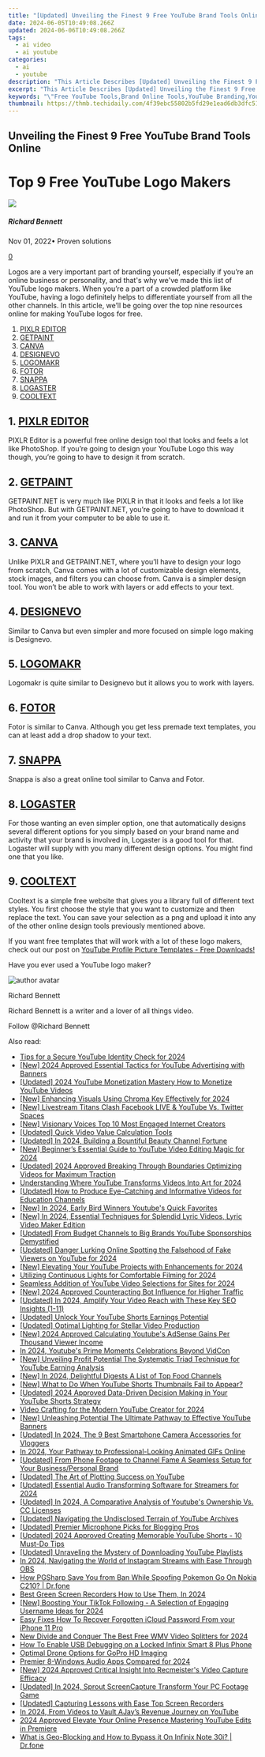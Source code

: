 ```yaml
---
title: "[Updated] Unveiling the Finest 9 Free YouTube Brand Tools Online"
date: 2024-06-05T10:49:08.266Z
updated: 2024-06-06T10:49:08.266Z
tags:
  - ai video
  - ai youtube
categories:
  - ai
  - youtube
description: "This Article Describes [Updated] Unveiling the Finest 9 Free YouTube Brand Tools Online"
excerpt: "This Article Describes [Updated] Unveiling the Finest 9 Free YouTube Brand Tools Online"
keywords: "\"Free YouTube Tools,Brand Online Tools,YouTube Branding,YouTube SEO,Ad-Free YouTube,Video Branding Tips,Online Video Tools\""
thumbnail: https://thmb.techidaily.com/4f39ebc55802b5fd29e1ead6db3dfc5174731a378a897f2615b5059637faad66.png
---
```


## Unveiling the Finest 9 Free YouTube Brand Tools Online

# Top 9 Free YouTube Logo Makers

![](https://images.wondershare.com/filmora/article-images/richard-bennett.jpg)

##### Richard Bennett

 Nov 01, 2022• Proven solutions

[0](#commentsBoxSeoTemplate)

Logos are a very important part of branding yourself, especially if you’re an online business or personality, and that's why we've made this list of YouTube logo makers. When you’re a part of a crowded platform like YouTube, having a logo definitely helps to differentiate yourself from all the other channels. In this article, we’ll be going over the top nine resources online for making YouTube logos for free.

1. [PIXLR EDITOR](#pixlr)
2. [GETPAINT](#getpaint)
3. [CANVA](#canva)
4. [DESIGNEVO](#designevo)
5. [LOGOMAKR](#logomakr)
6. [FOTOR](#fotor)
7. [SNAPPA](#snappa)
8. [LOGASTER](#logaster)
9. [COOLTEXT](#cooltext)

## 1\. [PIXLR EDITOR](https://pixlr.com/editor/)

PIXLR Editor is a powerful free online design tool that looks and feels a lot like PhotoShop. If you’re going to design your YouTube Logo this way though, you’re going to have to design it from scratch.

## 2\. [GETPAINT](https://www.getpaint.net/)

GETPAINT.NET is very much like PIXLR in that it looks and feels a lot like PhotoShop. But with GETPAINT.NET, you’re going to have to download it and run it from your computer to be able to use it.

## 3\. [CANVA](https://www.canva.com/)

Unlike PIXLR and GETPAINT.NET, where you’ll have to design your logo from scratch, Canva comes with a lot of customizable design elements, stock images, and filters you can choose from. Canva is a simpler design tool. You won’t be able to work with layers or add effects to your text.

## 4\. [DESIGNEVO](https://www.designevo.com/)

Similar to Canva but even simpler and more focused on simple logo making is Designevo.

## 5\. [LOGOMAKR](https://logomakr.com/)

Logomakr is quite similar to Designevo but it allows you to work with layers.

## 6\. [FOTOR](https://www.fotor.com/)

Fotor is similar to Canva. Although you get less premade text templates, you can at least add a drop shadow to your text.

## 7\. [SNAPPA](https://snappa.com/)

Snappa is also a great online tool similar to Canva and Fotor.

## 8\. [LOGASTER](https://www.logaster.com/)

For those wanting an even simpler option, one that automatically designs several different options for you simply based on your brand name and activity that your brand is involved in, Logaster is a good tool for that. Logaster will supply with you many different design options. You might find one that you like.

## 9\. [COOLTEXT](https://cooltext.com/)

Cooltext is a simple free website that gives you a library full of different text styles. You first choose the style that you want to customize and then replace the text. You can save your selection as a png and upload it into any of the other online design tools previously mentioned above.

If you want free templates that will work with a lot of these logo makers, check out our post on [YouTube Profile Picture Templates - Free Downloads!](https://www.filmora.io/community-blog/youtube-profile-picture-templates-%E2%80%93-free-downloads%21-310.html)

Have you ever used a YouTube logo maker?

![author avatar](https://images.wondershare.com/filmora/article-images/richard-bennett.jpg)

Richard Bennett

Richard Bennett is a writer and a lover of all things video.

Follow @Richard Bennett

<span class="atpl-alsoreadstyle">Also read:</span>
<div><ul>
<li><a href="https://facebook-video-footage.techidaily.com/tips-for-a-secure-youtube-identity-check-for-2024/"><u>Tips for a Secure YouTube Identity Check for 2024</u></a></li>
<li><a href="https://facebook-video-footage.techidaily.com/new-2024-approved-essential-tactics-for-youtube-advertising-with-banners/"><u>[New] 2024 Approved  Essential Tactics for YouTube Advertising with Banners</u></a></li>
<li><a href="https://facebook-video-footage.techidaily.com/updated-2024-youtube-monetization-mastery-how-to-monetize-youtube-videos/"><u>[Updated] 2024 YouTube Monetization Mastery  How to Monetize YouTube Videos</u></a></li>
<li><a href="https://facebook-video-footage.techidaily.com/new-enhancing-visuals-using-chroma-key-effectively-for-2024/"><u>[New] Enhancing Visuals  Using Chroma Key Effectively for 2024</u></a></li>
<li><a href="https://facebook-video-footage.techidaily.com/new-livestream-titans-clash-facebook-live-and-youtube-vs-twitter-spaces/"><u>[New] Livestream Titans Clash  Facebook LIVE & YouTube Vs. Twitter Spaces</u></a></li>
<li><a href="https://facebook-video-footage.techidaily.com/new-visionary-voices-top-10-most-engaged-internet-creators/"><u>[New] Visionary Voices  Top 10 Most Engaged Internet Creators</u></a></li>
<li><a href="https://facebook-video-footage.techidaily.com/updated-quick-video-value-calculation-tools/"><u>[Updated] Quick Video Value Calculation Tools</u></a></li>
<li><a href="https://facebook-video-footage.techidaily.com/updated-in-2024-building-a-bountiful-beauty-channel-fortune/"><u>[Updated] In 2024, Building a Bountiful Beauty Channel Fortune</u></a></li>
<li><a href="https://facebook-video-footage.techidaily.com/new-beginners-essential-guide-to-youtube-video-editing-magic-for-2024/"><u>[New] Beginner’s Essential Guide to YouTube Video Editing Magic for 2024</u></a></li>
<li><a href="https://facebook-video-footage.techidaily.com/updated-2024-approved-breaking-through-boundaries-optimizing-videos-for-maximum-traction/"><u>[Updated] 2024 Approved  Breaking Through Boundaries  Optimizing Videos for Maximum Traction</u></a></li>
<li><a href="https://facebook-video-footage.techidaily.com/understanding-where-youtube-transforms-videos-into-art-for-2024/"><u>Understanding Where YouTube Transforms Videos Into Art for 2024</u></a></li>
<li><a href="https://facebook-video-footage.techidaily.com/updated-how-to-produce-eye-catching-and-informative-videos-for-education-channels/"><u>[Updated] How to Produce Eye-Catching and Informative Videos for Education Channels</u></a></li>
<li><a href="https://facebook-video-footage.techidaily.com/new-in-2024-early-bird-winners-youtubes-quick-favorites/"><u>[New] In 2024, Early Bird Winners  Youtube's Quick Favorites</u></a></li>
<li><a href="https://facebook-video-footage.techidaily.com/new-in-2024-essential-techniques-for-splendid-lyric-videos-lyric-video-maker-edition/"><u>[New] In 2024, Essential Techniques for Splendid Lyric Videos, Lyric Video Maker Edition</u></a></li>
<li><a href="https://facebook-video-footage.techidaily.com/updated-from-budget-channels-to-big-brands-youtube-sponsorships-demystified/"><u>[Updated] From Budget Channels to Big Brands  YouTube Sponsorships Demystified</u></a></li>
<li><a href="https://facebook-video-footage.techidaily.com/updated-danger-lurking-online-spotting-the-falsehood-of-fake-viewers-on-youtube-for-2024/"><u>[Updated] Danger Lurking Online  Spotting the Falsehood of Fake Viewers on YouTube for 2024</u></a></li>
<li><a href="https://facebook-video-footage.techidaily.com/new-elevating-your-youtube-projects-with-enhancements-for-2024/"><u>[New] Elevating Your YouTube Projects with Enhancements for 2024</u></a></li>
<li><a href="https://facebook-video-footage.techidaily.com/utilizing-continuous-lights-for-comfortable-filming-for-2024/"><u>Utilizing Continuous Lights for Comfortable Filming for 2024</u></a></li>
<li><a href="https://facebook-video-footage.techidaily.com/seamless-addition-of-youtube-video-selections-for-sites-for-2024/"><u>Seamless Addition of YouTube Video Selections for Sites for 2024</u></a></li>
<li><a href="https://facebook-video-footage.techidaily.com/new-2024-approved-counteracting-bot-influence-for-higher-traffic/"><u>[New] 2024 Approved  Counteracting Bot Influence for Higher Traffic</u></a></li>
<li><a href="https://facebook-video-footage.techidaily.com/updated-in-2024-amplify-your-video-reach-with-these-key-seo-insights-1-11/"><u>[Updated] In 2024, Amplify Your Video Reach with These Key SEO Insights (1-11)</u></a></li>
<li><a href="https://facebook-video-footage.techidaily.com/updated-unlock-your-youtube-shorts-earnings-potential/"><u>[Updated] Unlock Your YouTube Shorts Earnings Potential</u></a></li>
<li><a href="https://facebook-video-footage.techidaily.com/updated-optimal-lighting-for-stellar-video-production/"><u>[Updated] Optimal Lighting for Stellar Video Production</u></a></li>
<li><a href="https://facebook-video-footage.techidaily.com/new-2024-approved-calculating-youtubes-adsense-gains-per-thousand-viewer-income/"><u>[New] 2024 Approved  Calculating Youtube's AdSense Gains  Per Thousand Viewer Income</u></a></li>
<li><a href="https://facebook-video-footage.techidaily.com/in-2024-youtubes-prime-moments-celebrations-beyond-vidcon/"><u>In 2024, Youtube's Prime Moments  Celebrations Beyond VidCon</u></a></li>
<li><a href="https://facebook-video-footage.techidaily.com/new-unveiling-profit-potential-the-systematic-triad-technique-for-youtube-earning-analysis/"><u>[New] Unveiling Profit Potential  The Systematic Triad Technique for YouTube Earning Analysis</u></a></li>
<li><a href="https://facebook-video-footage.techidaily.com/new-in-2024-delightful-digests-a-list-of-top-food-channels/"><u>[New] In 2024, Delightful Digests  A List of Top Food Channels</u></a></li>
<li><a href="https://facebook-video-footage.techidaily.com/new-what-to-do-when-youtube-shorts-thumbnails-fail-to-appear/"><u>[New] What to Do When YouTube Shorts Thumbnails Fail to Appear?</u></a></li>
<li><a href="https://facebook-video-footage.techidaily.com/updated-2024-approved-data-driven-decision-making-in-your-youtube-shorts-strategy/"><u>[Updated] 2024 Approved  Data-Driven Decision Making in Your YouTube Shorts Strategy</u></a></li>
<li><a href="https://facebook-video-footage.techidaily.com/video-crafting-for-the-modern-youtube-creator-for-2024/"><u>Video Crafting for the Modern YouTube Creator for 2024</u></a></li>
<li><a href="https://facebook-video-footage.techidaily.com/new-unleashing-potential-the-ultimate-pathway-to-effective-youtube-banners/"><u>[New] Unleashing Potential  The Ultimate Pathway to Effective YouTube Banners</u></a></li>
<li><a href="https://facebook-video-footage.techidaily.com/updated-in-2024-the-9-best-smartphone-camera-accessories-for-vloggers/"><u>[Updated] In 2024, The 9 Best Smartphone Camera Accessories for Vloggers</u></a></li>
<li><a href="https://facebook-video-footage.techidaily.com/in-2024-your-pathway-to-professional-looking-animated-gifs-online/"><u>In 2024, Your Pathway to Professional-Looking Animated GIFs Online</u></a></li>
<li><a href="https://facebook-video-footage.techidaily.com/updated-from-phone-footage-to-channel-fame-a-seamless-setup-for-your-businesspersonal-brand/"><u>[Updated] From Phone Footage to Channel Fame  A Seamless Setup for Your Business/Personal Brand</u></a></li>
<li><a href="https://facebook-video-footage.techidaily.com/updated-the-art-of-plotting-success-on-youtube/"><u>[Updated] The Art of Plotting Success on YouTube</u></a></li>
<li><a href="https://facebook-video-footage.techidaily.com/updated-essential-audio-transforming-software-for-streamers-for-2024/"><u>[Updated] Essential Audio Transforming Software for Streamers for 2024</u></a></li>
<li><a href="https://facebook-video-footage.techidaily.com/updated-in-2024-a-comparative-analysis-of-youtubes-ownership-vs-cc-licenses/"><u>[Updated] In 2024, A Comparative Analysis of Youtube's Ownership Vs. CC Licenses</u></a></li>
<li><a href="https://facebook-video-footage.techidaily.com/updated-navigating-the-undisclosed-terrain-of-youtube-archives/"><u>[Updated] Navigating the Undisclosed Terrain of YouTube Archives</u></a></li>
<li><a href="https://facebook-video-footage.techidaily.com/updated-premier-microphone-picks-for-blogging-pros/"><u>[Updated] Premier Microphone Picks for Blogging Pros</u></a></li>
<li><a href="https://facebook-video-footage.techidaily.com/updated-2024-approved-creating-memorable-youtube-shorts-10-must-do-tips/"><u>[Updated] 2024 Approved  Creating Memorable YouTube Shorts - 10 Must-Do Tips</u></a></li>
<li><a href="https://facebook-video-footage.techidaily.com/updated-unraveling-the-mystery-of-downloading-youtube-playlists/"><u>[Updated] Unraveling the Mystery of Downloading YouTube Playlists</u></a></li>
<li><a href="https://screen-recording.techidaily.com/in-2024-navigating-the-world-of-instagram-streams-with-ease-through-obs/"><u>In 2024, Navigating the World of Instagram Streams with Ease Through OBS</u></a></li>
<li><a href="https://android-pokemon-go.techidaily.com/how-pgsharp-save-you-from-ban-while-spoofing-pokemon-go-on-nokia-c210-drfone-by-drfone-virtual-android/"><u>How PGSharp Save You from Ban While Spoofing Pokemon Go On Nokia C210? | Dr.fone</u></a></li>
<li><a href="https://video-screen-grab.techidaily.com/best-green-screen-recorders-how-to-use-them-in-2024/"><u>Best Green Screen Recorders  How to Use Them, In 2024</u></a></li>
<li><a href="https://tiktok-clips.techidaily.com/new-boosting-your-tiktok-following-a-selection-of-engaging-username-ideas-for-2024/"><u>[New] Boosting Your TikTok Following - A Selection of Engaging Username Ideas for 2024</u></a></li>
<li><a href="https://activate-lock.techidaily.com/easy-fixes-how-to-recover-forgotten-icloud-password-from-your-iphone-11-pro-by-drfone-ios/"><u>Easy Fixes How To Recover Forgotten iCloud Password From your iPhone 11 Pro</u></a></li>
<li><a href="https://ai-video-tools.techidaily.com/new-divide-and-conquer-the-best-free-wmv-video-splitters-for-2024/"><u>New Divide and Conquer The Best Free WMV Video Splitters for 2024</u></a></li>
<li><a href="https://unlock-android.techidaily.com/how-to-enable-usb-debugging-on-a-locked-infinix-smart-8-plus-phone-by-drfone-android/"><u>How To Enable USB Debugging on a Locked Infinix Smart 8 Plus Phone</u></a></li>
<li><a href="https://extra-hints.techidaily.com/optimal-drone-options-for-gopro-hd-imaging/"><u>Optimal Drone Options for GoPro HD Imaging</u></a></li>
<li><a href="https://extra-approaches.techidaily.com/premier-8-windows-audio-apps-compared-for-2024/"><u>Premier 8-Windows Audio Apps Compared for 2024</u></a></li>
<li><a href="https://visual-screen-recording.techidaily.com/new-2024-approved-critical-insight-into-recmeisters-video-capture-efficacy/"><u>[New] 2024 Approved  Critical Insight Into Recmeister's Video Capture Efficacy</u></a></li>
<li><a href="https://visual-screen-recording.techidaily.com/updated-in-2024-sprout-screencapture-transform-your-pc-footage-game/"><u>[Updated] In 2024, Sprout ScreenCapture  Transform Your PC Footage Game</u></a></li>
<li><a href="https://screen-mirroring-recording.techidaily.com/updated-capturing-lessons-with-ease-top-screen-recorders/"><u>[Updated] Capturing Lessons with Ease  Top Screen Recorders</u></a></li>
<li><a href="https://youtube-help.techidaily.com/in-2024-from-videos-to-vault-ajays-revenue-journey-on-youtube/"><u>In 2024, From Videos to Vault  AJay’s Revenue Journey on YouTube</u></a></li>
<li><a href="https://youtube-video-recordings.techidaily.com/2024-approved-elevate-your-online-presence-mastering-youtube-edits-in-premiere/"><u>2024 Approved  Elevate Your Online Presence  Mastering YouTube Edits in Premiere</u></a></li>
<li><a href="https://fake-location.techidaily.com/what-is-geo-blocking-and-how-to-bypass-it-on-infinix-note-30i-drfone-by-drfone-virtual-android/"><u>What is Geo-Blocking and How to Bypass it On Infinix Note 30i? | Dr.fone</u></a></li>
</ul></div>

<ins class="adsbygoogle"
      style="display:block"
      data-ad-client="ca-pub-7571918770474297"
      data-ad-slot="8358498916"
      data-ad-format="auto"
      data-full-width-responsive="true"></ins>